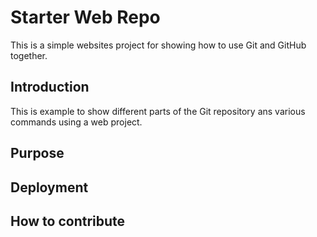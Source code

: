 # Starter Web Repo

This is a simple websites project for showing how to use Git and GitHub together.

## Introduction

This is example to show different parts of the Git repository ans various commands using a web project.

## Purpose

## Deployment

## How to contribute